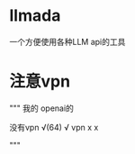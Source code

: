 # llmada
一个方便使用各种LLM api的工具

# 注意vpn

"""
           我的   openai的

没有vpn  √(64)     √
vpn     x         x
    
"""